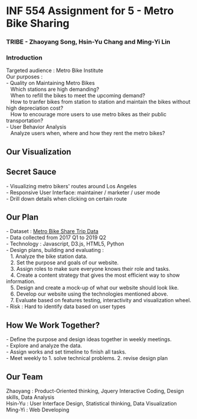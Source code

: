 # INF 554 Assignment for 5 - Metro Bike Sharing

### TRIBE - Zhaoyang Song, Hsin-Yu Chang and Ming-Yi Lin
### Introduction
Targeted audience : Metro Bike Institute <br>
Our purposes : <br>
\- Quality on Maintaining Metro Bikes<br>
&nbsp;&nbsp; Which stations are high demanding?<br>
&nbsp;&nbsp; When to refill the bikes to meet the upcoming demand?<br>
&nbsp;&nbsp; How to tranfer bikes from station to station and maintain the bikes without high depreciation cost? <br>
&nbsp;&nbsp; How to encourage more users to use metro bikes as their public transportation?
<br>
\- User Behavior Analysis<br>
&nbsp;&nbsp; Analyze users when, where and how they rent the metro bikes?

## Our Visualization

## Secret Sauce
\- Visualizing metro bikers' routes around Los Angeles
<br>\- Responsive User Interface: maintainer / marketer /  user mode
<br>\- Drill down details when clicking on certain route

## Our Plan
\- Dataset : [Metro Bike Share Trip Data](https://bikeshare.metro.net/about/data/]) 
<br>\- Data collected from 2017 Q1 to 2019 Q2
<br>\- Technology : Javascript, D3.js, HTML5, Python 
<br>\- Design plans, building and evaluating : 
<br>&nbsp;&nbsp; 1. Analyze the bike station data.
<br>&nbsp;&nbsp; 2. Set the purpose and goals of our website.
<br>&nbsp;&nbsp; 3. Assign roles to make sure everyone knows their role and tasks.
<br>&nbsp;&nbsp; 4. Create a content strategy that gives the most efficient way to show information.
<br>&nbsp;&nbsp; 5. Design and create a mock-up of what our website should look like.
<br>&nbsp;&nbsp; 6. Develop our website using the technologies mentioned above.
<br>&nbsp;&nbsp; 7. Evaluate based on features testing, interactivity and visualization wheel.
<br>\- Risk : Hard to identify data based on user types

## How We Work Together?
\- Define the purpose and design ideas together in weekly meetings.
<br> - Explore and analyze the data.
<br> - Assign works and set timeline to finish all tasks.
<br> - Meet weekly to 1. solve technical problems. 2. revise design plan

## Our Team
Zhaoyang : Product-Oriented thinking, Jquery Interactive Coding, Design skills, Data Analysis
<br> Hsin-Yu : User Interface Design, Statistical thinking, Data Visualization
<br> Ming-Yi : Web Developing
